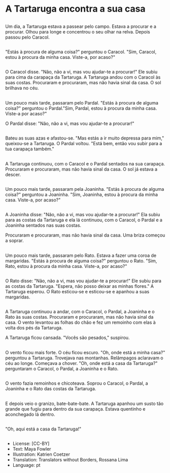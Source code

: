 # A Tartaruga encontra a sua casa

##
Um dia, a Tartaruga estava a passear pelo campo. Estava a procurar e a procurar. Olhou para longe e concentrou o seu olhar na relva. Depois passou pelo Caracol.

##
"Estás à procura de alguma coisa?" perguntou o Caracol. "Sim, Caracol, estou à procura da minha casa. Viste-a, por acaso?"

##
O Caracol disse. "Não, não a vi, mas vou ajudar-te a procurar!" Ele subiu para cima da carapaça da Tartaruga. A Tartaruga andou com o Caracol às suas costas. Procuraram e procuraram, mas não havia sinal da casa. O sol brilhava no céu.

##
Um pouco mais tarde, passaram pelo Pardal. "Estás à procura de alguma coisa?" perguntou o Pardal."Sim, Pardal, estou à procura da minha casa. Viste-a por acaso?"

O Pardal disse: "Não, não a vi, mas vou ajudar-te a procurar!"

##
Bateu as suas azas e afastou-se. "Mas estás a ir muito depressa para mim," queixou-se a Tartaruga. O Pardal voltou. "Está bem, então vou subir para a tua carapaça também."

##
A Tartaruga continuou, com o Caracol e o Pardal sentados na sua carapaça. Procuraram e procuraram, mas não havia sinal da casa. O sol já estava a descer.

##
Um pouco mais tarde, passaram pela Joaninha. "Estás à procura de alguma coisa?" perguntou a Joaninha. "Sim, Joaninha, estou à procura da minha casa. Viste-a, por acaso?"

##
A Joaninha disse: "Não, não a vi, mas vou ajudar-te a procurar!" Ela subiu para as costas da Tartaruga e ela lá continuou, com o Caracol, o Pardal e a Joaninha sentados nas suas costas.

Procuraram e procuraram, mas não havia sinal da casa. Uma briza começou a soprar.

##
Um pouco mais tarde, passaram pelo Rato. Estava a fazer uma coroa de margaridas. "Estás à procura de alguma coisa?" perguntou o Rato. "Sim, Rato, estou à procura da minha casa. Viste-a, por acaso?"

##
O Rato disse: "Não, não a vi, mas vou ajudar-te a procurar!" Ele subiu para as costas da Tartaruga. "Espera, não posso deixar as minhas flores." A Tartaruga esperou. O Rato esticou-se e esticou-se e apanhou a suas margaridas.

##
A Tartaruga continuou a andar, com o Caracol, o Pardal, a Joaninha e o Rato às suas costas. Procuraram e procuraram, mas não havia sinal da casa. O vento levantou as folhas do chão e fez um remoinho com elas à volta dos pés da Tartaruga.

A Tartaruga ficou cansada. "Vocês são pesados," suspirou.

##
O vento ficou mais forte. O céu ficou escuro. "Oh, onde está a minha casa?" perguntou a Tartaruga. Trovejava nas montanhas. Relâmpagos aclaravam o céu ao longe. Começava a chover. "Oh, onde está a casa da Tartaruga?" perguntaram o Caracol, o Pardal, a Joaninha e o Rato.

##
O vento fazia remoinhos e chicoteava. Soprou o Caracol, o Pardal, a Joaninha e o Rato das costas da Tartaruga.

##
E depois veio o granizo, bate-bate-bate. A Tartaruga apanhou um susto tão grande que fugiu para dentro da sua carapaça. Estava quentinho e aconchegado lá dentro.

##
"Oh, aqui está a casa da Tartaruga!"

##
* License: [CC-BY]
* Text: Maya Fowler
* Illustration: Katrien Coetzer
* Translation: Translators without Borders, Rossana Lima
* Language: pt
